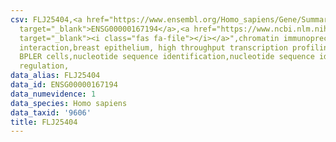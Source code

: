 ```yaml
---
csv: FLJ25404,<a href="https://www.ensembl.org/Homo_sapiens/Gene/Summary?db=core;g=ENSG00000167194"
  target="_blank">ENSG00000167194</a>,<a href="https://www.ncbi.nlm.nih.gov/pubmed/22863008"
  target="_blank"><i class="fas fa-file"></i></a>",chromatin immunoprecipitation assay,direct
  interaction,breast epithelium, high throughput transcription profiling by microarray,
  BPLER cells,nucleotide sequence identification,nucleotide sequence identification,transcriptional
  regulation,
data_alias: FLJ25404
data_id: ENSG00000167194
data_numevidence: 1
data_species: Homo sapiens
data_taxid: '9606'
title: FLJ25404
---
```

